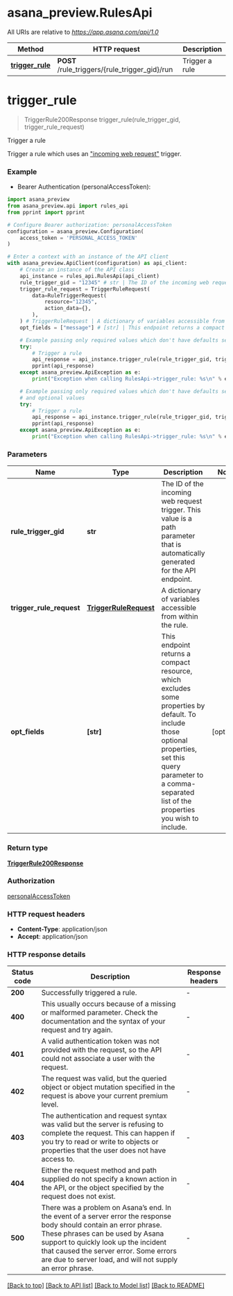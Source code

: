 # asana_preview.RulesApi

All URIs are relative to *https://app.asana.com/api/1.0*

Method | HTTP request | Description
------------- | ------------- | -------------
[**trigger_rule**](RulesApi.md#trigger_rule) | **POST** /rule_triggers/{rule_trigger_gid}/run | Trigger a rule


# **trigger_rule**
> TriggerRule200Response trigger_rule(rule_trigger_gid, trigger_rule_request)

Trigger a rule

Trigger a rule which uses an [\"incoming web request\"](/docs/incoming-web-requests) trigger.

### Example

* Bearer Authentication (personalAccessToken):

```python
import asana_preview
from asana_preview.api import rules_api
from pprint import pprint

# Configure Bearer authorization: personalAccessToken
configuration = asana_preview.Configuration(
    access_token = 'PERSONAL_ACCESS_TOKEN'
)

# Enter a context with an instance of the API client
with asana_preview.ApiClient(configuration) as api_client:
    # Create an instance of the API class
    api_instance = rules_api.RulesApi(api_client)
    rule_trigger_gid = "12345" # str | The ID of the incoming web request trigger. This value is a path parameter that is automatically generated for the API endpoint.
    trigger_rule_request = TriggerRuleRequest(
        data=RuleTriggerRequest(
            resource="12345",
            action_data={},
        ),
    ) # TriggerRuleRequest | A dictionary of variables accessible from within the rule.
    opt_fields = ["message"] # [str] | This endpoint returns a compact resource, which excludes some properties by default. To include those optional properties, set this query parameter to a comma-separated list of the properties you wish to include. (optional)

    # Example passing only required values which don't have defaults set
    try:
        # Trigger a rule
        api_response = api_instance.trigger_rule(rule_trigger_gid, trigger_rule_request)
        pprint(api_response)
    except asana_preview.ApiException as e:
        print("Exception when calling RulesApi->trigger_rule: %s\n" % e)

    # Example passing only required values which don't have defaults set
    # and optional values
    try:
        # Trigger a rule
        api_response = api_instance.trigger_rule(rule_trigger_gid, trigger_rule_request, opt_fields=opt_fields)
        pprint(api_response)
    except asana_preview.ApiException as e:
        print("Exception when calling RulesApi->trigger_rule: %s\n" % e)
```

### Parameters

Name | Type | Description  | Notes
------------- | ------------- | ------------- | -------------
 **rule_trigger_gid** | **str**| The ID of the incoming web request trigger. This value is a path parameter that is automatically generated for the API endpoint. |
 **trigger_rule_request** | [**TriggerRuleRequest**](TriggerRuleRequest.md)| A dictionary of variables accessible from within the rule. |
 **opt_fields** | **[str]**| This endpoint returns a compact resource, which excludes some properties by default. To include those optional properties, set this query parameter to a comma-separated list of the properties you wish to include. | [optional]

### Return type

[**TriggerRule200Response**](TriggerRule200Response.md)

### Authorization

[personalAccessToken](../README.md#personalAccessToken)

### HTTP request headers

 - **Content-Type**: application/json
 - **Accept**: application/json


### HTTP response details

| Status code | Description | Response headers |
|-------------|-------------|------------------|
**200** | Successfully triggered a rule. |  -  |
**400** | This usually occurs because of a missing or malformed parameter. Check the documentation and the syntax of your request and try again. |  -  |
**401** | A valid authentication token was not provided with the request, so the API could not associate a user with the request. |  -  |
**402** | The request was valid, but the queried object or object mutation specified in the request is above your current premium level. |  -  |
**403** | The authentication and request syntax was valid but the server is refusing to complete the request. This can happen if you try to read or write to objects or properties that the user does not have access to. |  -  |
**404** | Either the request method and path supplied do not specify a known action in the API, or the object specified by the request does not exist. |  -  |
**500** | There was a problem on Asana’s end. In the event of a server error the response body should contain an error phrase. These phrases can be used by Asana support to quickly look up the incident that caused the server error. Some errors are due to server load, and will not supply an error phrase. |  -  |

[[Back to top]](#) [[Back to API list]](../README.md#documentation-for-api-endpoints) [[Back to Model list]](../README.md#documentation-for-models) [[Back to README]](../README.md)

